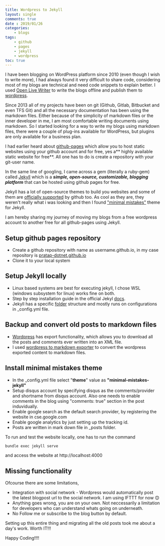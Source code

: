 ```yaml
---
title: Wordpress to Jekyll
layout: single
comments: true
date : 2019/01/26
categories:
    - blogs
tags:
    - github
    - pages
    - jekyll
    - wordpress
toc: true
---
```


I have been blogging on WordPress platform since 2010 (even though I wish to write more), I had always found it very difficult to share code, considering most of my blogs are technical and need code snippets to explain better. I used [Open Live Writer](http://openlivewriter.org/) to write the blogs offline and publish them to [wordpress](https://www.pratapgowda.wordpress.com). 

Since 2013 all of my projects have been on git (Github, Gitlab, Bitbucket and even TFS Git) and all the necessary documentation has been using the markdown files. Either because of the simplicity of markdown files or the inner developer in me, I am most comfortable writing documents using markdown. So I started looking for a way to write my blogs using markdown files, there were a couple of plug-ins available for WordPress, but plugins are only available for a business plan.

I had earlier heard about [github-pages](https://pages.github.com/) which allow you to host static websites using your github account and for free, yes a** highly available static website for free**. All one has to do is create a repository with your git-user name. 

In the same line of googling, I came across a gem (literally a ruby-gem) called [Jekyll](https://jekyllrb.com/) which is a ***simple, open-source, customizable, blogging platform*** that can be hosted using github pages for free. 

Jekyll has a lot of open-source themes to build you websites and some of them are [officially supported](https://pages.github.com/themes/) by github too. As cool as they are, they weren't really what i was looking and then I found ["minimal mistakes"](https://github.com/mmistakes/minimal-mistakes) theme for Jekyll.

I am hereby sharing my journey of moving my blogs from a free wordpress account to another free for all github-pages using Jekyll.

## Setup github pages repository
* Create a github repository with name as username.github.io, in my case repository is [pratap-dotnet.github.io](https://github.com/pratap-dotnet/pratap-dotnet.github.io)
* Clone it to your local system

## Setup Jekyll locally
* Linux based systems are best for executing jekyll, I chose WSL (windows subsystem for linux) works fine on both.
* Step by step installation guide in the official Jekyl [docs](https://jekyllrb.com/docs/installation/windows/).
* Jekyll has a specific [folder](https://jekyllrb.com/docs/structure/) structure and mostly runs on configurations in _config.yml file.

## Backup and convert old posts to markdown files
* [Wordpress](https://en.support.wordpress.com/export/) has export functionality, which allows you to download all the posts and comments ever written into an XML file. 
* I used [wordpress to markdown exporter](https://github.com/dreikanter/wp2md) to convert the wordpress exported content to markdown files.

## Install minimal mistakes theme
* In the _config.yml file select "**theme**" value as **"minimal-mistakes-jekyll"**
* Setup disqus account by specifying disqus as the comments/provider and shortname from disqus account. Also one needs to enable comments in the blog using "comments: true" section in the post induvidually.
* Enable google search as the default search provider, by registering the website in cse.google.com
* Enable google analytics by just setting up the tracking id. 
* Posts are written in mark down file in _posts folder.

To run and test the website locally, one has to run the command 
```bash
bundle exec jekyll serve
```
and access the website at http://localhost:4000

## Missing functionality
Ofcourse there are some limitations,
* Integration with social network - Wordpress would automatically post the latest blogpost url to the social network. I am using IFTTT for now :blush:
* Anything goes wrong, you are on your own. Not neccessarily a limitation for developers who can understand whats going on underneath.
* No Follow me or subscribe to the blog button by default. 

Setting up this entire thing and migrating all the old posts took me about a day's work. Worth IT!!!

Happy Coding!!!!